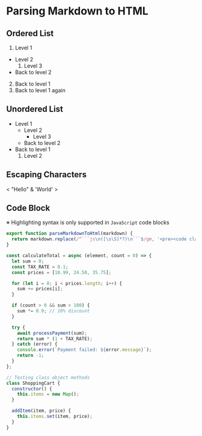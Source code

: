 # Parsing Markdown to HTML


## Ordered List

1. Level 1
  - Level 2
    1. Level 3
  - Back to level 2
2. Back to level 1
3. Back to level 1 again

## Unordered List

- Level 1
  - Level 2
    - Level 3
  - Back to level 2
- Back to level 1
  1. Level 2


## Escaping Characters

< "Hello" & 'World' >


## Code Block

※ Highlighting syntax is only supported in `JavaScript` code blocks

```js
export function parseMarkdownToHtml(markdown) {
  return markdown.replace(/^```js\n([\s\S]*?)\n```$/gm, '<pre><code class="language-js">$1</code></pre>');
}
```

```js
const calculateTotal = async (element, count = 0) => {
  let sum = 0;
  const TAX_RATE = 0.1;
  const prices = [10.99, 24.50, 35.75];

  for (let i = 0; i < prices.length; i++) {
    sum += prices[i];
  }

  if (count > 0 && sum > 100) {
    sum *= 0.9; // 10% discount
  }

  try {
    await processPayment(sum);
    return sum * (1 + TAX_RATE);
  } catch (error) {
    console.error(`Payment failed: ${error.message}`);
    return -1;
  }
};

// Testing class object methods
class ShoppingCart {
  constructor() {
    this.items = new Map();
  }

  addItem(item, price) {
    this.items.set(item, price);
  }
}
```
